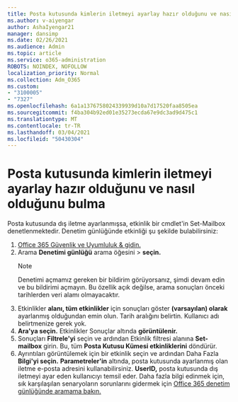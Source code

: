 ```yaml
---
title: Posta kutusunda kimlerin iletmeyi ayarlay hazır olduğunu ve nasıl olduğunu bulma
ms.author: v-aiyengar
author: AshaIyengar21
manager: dansimp
ms.date: 02/26/2021
ms.audience: Admin
ms.topic: article
ms.service: o365-administration
ROBOTS: NOINDEX, NOFOLLOW
localization_priority: Normal
ms.collection: Adm_O365
ms.custom:
- "3100005"
- "7327"
ms.openlocfilehash: 6a1a1376758024339939d10a7d17520faa8505ea
ms.sourcegitcommit: f4ba304b92ed01e35273ecda67e9dc3ad9d475c1
ms.translationtype: MT
ms.contentlocale: tr-TR
ms.lasthandoff: 03/04/2021
ms.locfileid: "50430304"
---
```

# <a name="find-out-who-set-up-forwarding-on-a-mailbox-and-how"></a>Posta kutusunda kimlerin iletmeyi ayarlay hazır olduğunu ve nasıl olduğunu bulma

Posta kutusunda dış iletme ayarlanmışsa, etkinlik bir cmdlet'in Set-Mailbox denetlenmektedir. Denetim günlüğünde etkinliği şu şekilde bulabilirsiniz:

1. [Office 365 Güvenlik ve Uyumluluk & gidin.](https://go.microsoft.com/fwlink/p/?linkid=2077143)
1. Arama **Denetimi günlüğü** arama öğesini >  **seçin.**
    > [!NOTE]
    > Denetimi açmamız gereken bir bildirim görüyorsanız, şimdi devam edin ve bu bildirimi açmayın. Bu özellik açık değilse, arama sonuçları önceki tarihlerden veri alamı olmayacaktır.
1. Etkinlikler **alanı, tüm etkinlikler** için sonuçları göster **(varsayılan) olarak** ayarlanmış olduğundan emin olun. Tarih aralığını belirtin. Kullanıcı adı belirtmenize gerek yok.
1. **Ara'ya seçin.** Etkinlikler Sonuçlar altında **görüntülenir.**
1. Sonuçları **Filtrele'yi** seçin ve ardından Etkinlik filtresi alanına **Set-mailbox** girin.  Bu, tüm **Posta Kutusu Kümesi etkinliklerini** döndürür.
1. Ayrıntıları görüntülemek için bir etkinlik seçin ve ardından Daha Fazla **Bilgi'yi seçin.** **Parametreler'in** altında, posta kutusunda ayarlanmış olan iletme e-posta adresini kullanabilirsiniz. **UserID,** posta kutusunda dış iletmeyi ayar eden kullanıcıyı temsil eder.
Daha fazla bilgi edinmek için, sık karşılaşılan senaryoların sorunlarını gidermek için [Office 365 denetim günlüğünde aramama bakın.](https://go.microsoft.com/fwlink/?linkid=2103944)